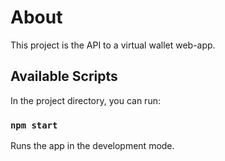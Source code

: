 # About

This project is the API to a virtual wallet web-app.

## Available Scripts

In the project directory, you can run:

### `npm start`

Runs the app in the development mode.
